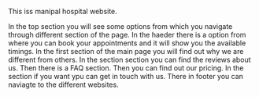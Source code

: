 This iss manipal hospital website.

In the top section you will see some options from which you navigate through different section of the page.
In the haeder there is a option from where you can book your appointments and it will show you the available timings.
In the first section of the main page you will find out why we are different from others.
In the section section you can find the reviews about us.
Then there is a FAQ section.
Then you can find out our pricing.
In the section if you want ypu can get in touch with us.
There in footer you can naviagte to the different websites.
